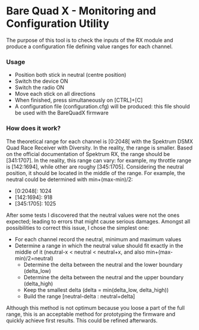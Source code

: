 # Bare Quad X - Monitoring and Configuration Utility
The purpose of this tool is to check the inputs of the RX module and produce a configuration file defining value ranges for each channel. 

### Usage
- Position both stick in neutral (centre position)
- Switch the device ON
- Switch the radio ON
- Move each stick on all directions
- When finished, press simultaneously on \[CTRL\]+\[C\]
- A configuration file (configuration.cfg) will be produced: this file should be used with the BareQuadX firmware

### How does it work?
The theoretical range for each channel is \[0:2048\[ with the Spektrum DSMX Quad Race Receiver with Diversity. In the reality, the range is smaller. Based on the official documentation of Spektrum RX, the range should be \[341:1707\]. In the reality, this range can vary: for example, my throttle range is \[142:1694\], while other are roughy \[345:1705\].
Considering the neutral position, it should be located in the middle of the range. For example, the neutral could be determined with min+(max-min)/2:

- \[0:2048\[: 1024
- \[142:1694\]: 918
- \[345:1705\]: 1025

After some tests I discovered that the neutral values were not the ones expected; leading to errors that might cause serious damages. Amongst all possibilities to correct this issue, I chose the simplest one:

- For each channel record the neutral, minimum and maximum values
- Determine a range in which the neutral value should fit exactly in the middle of it (neutral-x < neutral < neutral+x, and also min+(max-min)/2=neutral)
    - Determine the delta between the neutral and the lower boundary (delta_low)
    - Determine the delta between the neutral and the upper boundary (delta_high)
    - Keep the smallest delta (delta = min(delta_low, delta_high))
    - Build the range \[neutral-delta : neutral+delta\]
 
Although this method is not optimum because you loose a part of the full range, this is an acceptable method for prototyping the firmware and quickly achieve first results. This could be refined afterwards.  

